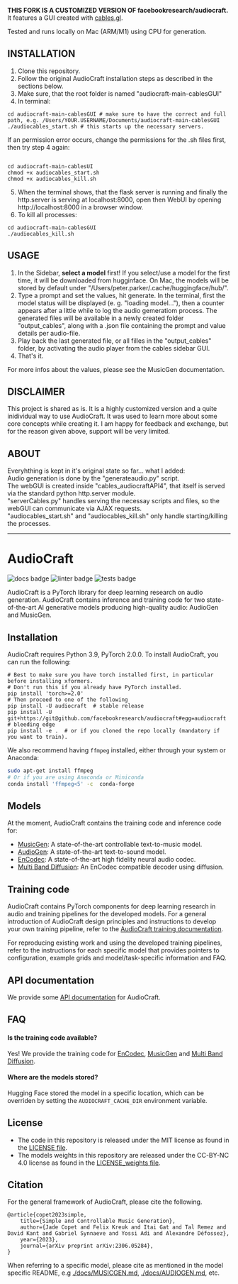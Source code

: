 **THIS FORK IS A CUSTOMIZED VERSION OF facebookresearch/audiocraft.**<br>
It features a GUI created with [cables.gl](https://cables.gl).<br>

Tested and runs locally on Mac (ARM/M1) using CPU for generation.<br>

## INSTALLATION

1. Clone this repository.
2. Follow the original AudioCraft installation steps as described in the sections below.
3. Make sure, that the root folder is named "audiocraft-main-cablesGUI"
4. In terminal:

```shell
cd audiocraft-main-cablesGUI # make sure to have the correct and full path, e.g. /Users/YOUR.USERNAME/Documents/audiocraft-main-cablesGUI
./audiocables_start.sh # this starts up the necessary servers.

```

If an permission error occurs, change the permissions for the .sh files first, then try step 4 again:
```shell

cd audiocraft-main-cablesUI
chmod +x audiocables_start.sh
chmod +x audiocables_kill.sh
```


5. When the terminal shows, that the flask server is running and finally the http.server is serving at localhost:8000, open then WebUI by opening http://localhost:8000 in a browser window.
6. To kill all processes:
   
```shell
cd audiocraft-main-cablesGUI
./audiocables_kill.sh
```

## USAGE

1. In the Sidebar, **select a model** first! If you select/use a model for the first time, it will be downloaded from hugginface. On Mac, the models will be stored by default under "/Users/peter.parker/.cache/huggingface/hub/".
2. Type a prompt and set the values, hit generate. In the terminal, first the model status will be displayed (e. g. "loading model..."), then a counter appears after a little while to log the audio gemeratiom process. The generated files will be available in a newly created folder "output_cables", along with a .json file containing the prompt and value details per audio-file.
3. Play back the last generated file, or all filles in the "output_cables" folder, by activating the audio player from the cables sidebar GUI.
4. That's it.

For more infos about the values, please see the MusicGen documentation.

## DISCLAIMER

This project is shared as is. It is a highly customized version and a quite inidividual way to use AudioCraft. It was used to learn more about some core concepts while creating it. 
I am happy for feedback and exchange, but for the reason given above, support will be very limited.

## ABOUT

Everyhthing is kept in it's original state so far... what I added:<br>
Audio generation is done by the "generateaudio.py" script.<br>
The webGUI is created inside "cables_audiocraftAPI4", that itself is served via the standard python http.server module.<br>
"serverCables.py" handles serving the necessay scripts and files, so the webGUI can communicate via AJAX requests.<br>
"audiocables_start.sh" and "audiocables_kill.sh" only handle starting/killing the processes.<br>



---


# AudioCraft
![docs badge](https://github.com/facebookresearch/audiocraft/workflows/audiocraft_docs/badge.svg)
![linter badge](https://github.com/facebookresearch/audiocraft/workflows/audiocraft_linter/badge.svg)
![tests badge](https://github.com/facebookresearch/audiocraft/workflows/audiocraft_tests/badge.svg)

AudioCraft is a PyTorch library for deep learning research on audio generation. AudioCraft contains inference and training code
for two state-of-the-art AI generative models producing high-quality audio: AudioGen and MusicGen.


## Installation
AudioCraft requires Python 3.9, PyTorch 2.0.0. To install AudioCraft, you can run the following:

```shell
# Best to make sure you have torch installed first, in particular before installing xformers.
# Don't run this if you already have PyTorch installed.
pip install 'torch>=2.0'
# Then proceed to one of the following
pip install -U audiocraft  # stable release
pip install -U git+https://git@github.com/facebookresearch/audiocraft#egg=audiocraft  # bleeding edge
pip install -e .  # or if you cloned the repo locally (mandatory if you want to train).
```

We also recommend having `ffmpeg` installed, either through your system or Anaconda:
```bash
sudo apt-get install ffmpeg
# Or if you are using Anaconda or Miniconda
conda install 'ffmpeg<5' -c  conda-forge
```

## Models

At the moment, AudioCraft contains the training code and inference code for:
* [MusicGen](./docs/MUSICGEN.md): A state-of-the-art controllable text-to-music model.
* [AudioGen](./docs/AUDIOGEN.md): A state-of-the-art text-to-sound model.
* [EnCodec](./docs/ENCODEC.md): A state-of-the-art high fidelity neural audio codec.
* [Multi Band Diffusion](./docs/MBD.md): An EnCodec compatible decoder using diffusion.

## Training code

AudioCraft contains PyTorch components for deep learning research in audio and training pipelines for the developed models.
For a general introduction of AudioCraft design principles and instructions to develop your own training pipeline, refer to
the [AudioCraft training documentation](./docs/TRAINING.md).

For reproducing existing work and using the developed training pipelines, refer to the instructions for each specific model
that provides pointers to configuration, example grids and model/task-specific information and FAQ.


## API documentation

We provide some [API documentation](https://facebookresearch.github.io/audiocraft/api_docs/audiocraft/index.html) for AudioCraft.


## FAQ

#### Is the training code available?

Yes! We provide the training code for [EnCodec](./docs/ENCODEC.md), [MusicGen](./docs/MUSICGEN.md) and [Multi Band Diffusion](./docs/MBD.md).

#### Where are the models stored?

Hugging Face stored the model in a specific location, which can be overriden by setting the `AUDIOCRAFT_CACHE_DIR` environment variable.


## License
* The code in this repository is released under the MIT license as found in the [LICENSE file](LICENSE).
* The models weights in this repository are released under the CC-BY-NC 4.0 license as found in the [LICENSE_weights file](LICENSE_weights).


## Citation

For the general framework of AudioCraft, please cite the following.
```
@article{copet2023simple,
    title={Simple and Controllable Music Generation},
    author={Jade Copet and Felix Kreuk and Itai Gat and Tal Remez and David Kant and Gabriel Synnaeve and Yossi Adi and Alexandre Défossez},
    year={2023},
    journal={arXiv preprint arXiv:2306.05284},
}
```

When referring to a specific model, please cite as mentioned in the model specific README, e.g
[./docs/MUSICGEN.md](./docs/MUSICGEN.md), [./docs/AUDIOGEN.md](./docs/AUDIOGEN.md), etc.
